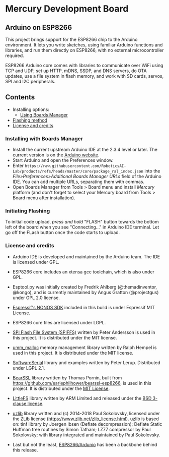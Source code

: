 Mercury Development Board
===========================================

## Arduino on ESP8266

This project brings support for the ESP8266 chip to the Arduino environment. It lets you write sketches, using familiar Arduino functions and libraries, and run them directly on ESP8266, with no external microcontroller required.

ESP8266 Arduino core comes with libraries to communicate over WiFi using TCP and UDP, set up HTTP, mDNS, SSDP, and DNS servers, do OTA updates, use a file system in flash memory, and work with SD cards, servos, SPI and I2C peripherals.

## Contents
- Installing options:
  - [Using Boards Manager](#installing-with-boards-manager)
- [Flashing method](#initiating-flashing)
- [License and credits](#license-and-credits)   

### Installing with Boards Manager

- Install the current upstream Arduino IDE at the 2.3.4 level or later. The current version is on the [Arduino website](https://www.arduino.cc/en/software).
- Start Arduino and open the Preferences window.
- Enter ```https://raw.githubusercontent.com/RoboticsAI-Lab/products/refs/heads/master/core/package_ral_index.json``` into the *File>Preferences>Additional Boards Manager URLs* field of the Arduino IDE. You can add multiple URLs, separating them with commas.
- Open Boards Manager from Tools > Board menu and install *Mercury* platform (and don't forget to select your Mercury board from Tools > Board menu after installation).

### Initiating Flashing ###
To initial code upload, *press and hold* "FLASH" button towards the bottom left of the board when you see "Connecting..." in Arduino IDE terminal.
Let go off the FLash button once the code starts to upload.

### License and credits ###

- Arduino IDE is developed and maintained by the Arduino team. The IDE is licensed under GPL.

- ESP8266 core includes an xtensa gcc toolchain, which is also under GPL.

- Esptool.py was initially created by Fredrik Ahlberg (@themadinventor, @kongo), and is currently maintained by Angus Gratton (@projectgus) under GPL 2.0 license.

- [Espressif's NONOS SDK](https://github.com/espressif/ESP8266_NONOS_SDK) included in this build is under Espressif MIT License.

- ESP8266 core files are licensed under LGPL.

- [SPI Flash File System (SPIFFS)](https://github.com/pellepl/spiffs) written by Peter Andersson is used in this project. It is distributed under the MIT license.

- [umm_malloc](https://github.com/rhempel/umm_malloc) memory management library written by Ralph Hempel is used in this project. It is distributed under the MIT license.

- [SoftwareSerial](https://github.com/plerup/espsoftwareserial) library and examples written by Peter Lerup. Distributed under LGPL 2.1.

- [BearSSL](https://bearssl.org) library written by Thomas Pornin, built from https://github.com/earlephilhower/bearssl-esp8266, is used in this project.  It is distributed under the [MIT License](https://bearssl.org/#legal-details).

- [LittleFS](https://github.com/ARMmbed/littlefs) library written by ARM Limited and released under the [BSD 3-clause license](https://github.com/ARMmbed/littlefs/blob/master/LICENSE.md).

- [uzlib](https://github.com/pfalcon/uzlib) library written and (c) 2014-2018 Paul Sokolovsky, licensed under the ZLib license (https://www.zlib.net/zlib_license.html). uzlib is based on: tinf library by Joergen Ibsen (Deflate decompression); Deflate Static Huffman tree routines by Simon Tatham; LZ77 compressor by Paul Sokolovsky; with library integrated and maintained by Paul Sokolovsky.

- Last but not the least, [ESP8266/Ardunio](https://github.com/esp8266/Arduino) has been a backbone behind this release.
